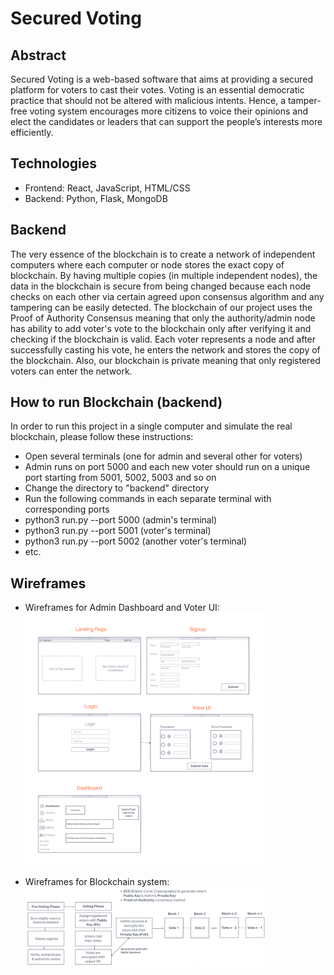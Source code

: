 # Secured Voting

## Abstract

Secured Voting is a web-based software that aims at providing a secured platform for voters to cast their votes. Voting is an essential democratic practice that should not be altered with malicious intents. Hence, a tamper-free voting system encourages more citizens to voice their opinions and elect the candidates or leaders that can support the people’s interests more efficiently.

## Technologies

- Frontend: React, JavaScript, HTML/CSS
- Backend: Python, Flask, MongoDB

## Backend

The very essence of the blockchain is to create a network of independent computers where each computer or node stores the exact copy of blockchain. By having multiple copies (in multiple independent nodes), the data in the blockchain is secure from being changed because each node checks on each other via certain agreed upon consensus algorithm and any tampering can be easily detected. The blockchain of our project uses the Proof of Authority Consensus meaning that only the authority/admin node has ability to add voter's vote to the blockchain only after verifying it and checking if the blockchain is valid. Each voter represents a node and after successfully casting his vote, he enters the network and stores the copy of the blockchain. Also, our blockchain is private meaning that only registered voters can enter the network.

## How to run Blockchain (backend)

In order to run this project in a single computer and simulate the real blockchain, please follow these instructions:

- Open several terminals (one for admin and several other for voters)
- Admin runs on port 5000 and each new voter should run on a unique port starting from 5001, 5002, 5003 and so on
- Change the directory to "backend" directory
- Run the following commands in each separate terminal with corresponding ports
- python3 run.py --port 5000 (admin's terminal)
- python3 run.py --port 5001 (voter's terminal)
- python3 run.py --port 5002 (another voter's terminal)
- etc.

## Wireframes

- Wireframes for Admin Dashboard and Voter UI:
  <img src="/assets/UI.png" width=80% height=80%>

- Wireframes for Blockchain system:
  <img src="/assets/bc-wf.png" width=80% height=80%>
